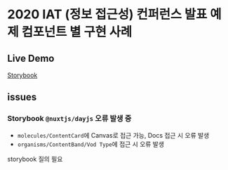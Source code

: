 # 2020 IAT (정보 접근성) 컨퍼런스 발표 예제 컴포넌트 별 구현 사례

## Live Demo

[Storybook](https://mulder21c-pooq.netlify.app)


## issues

### Storybook `@nuxtjs/dayjs` 오류 발생 중

- `molecules/ContentCard`에 Canvas로 접근 가능, Docs 접근 시 오류 발생
- `organisms/ContentBand/Vod Type`에 접근 시 오류 발생

storybook 질의 필요